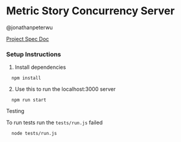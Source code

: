 # Metric Story Concurrency Server

@jonathanpeterwu

[Project Spec Doc](https://paper.dropbox.com/doc/Metric-Story-Concurrent-API-Library-ZosYt4UJyctCKqMJb0N1R)

### Setup Instructions

1) Install dependencies
```
  npm install
```

2) Use this to run the localhost:3000 server

```
  npm run start
```

Testing

To run tests run the `tests/run.js` failed

```
  node tests/run.js
```
